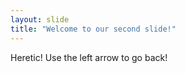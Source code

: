```yaml
---
layout: slide
title: "Welcome to our second slide!"
---
```

Heretic!
Use the left arrow to go back!
